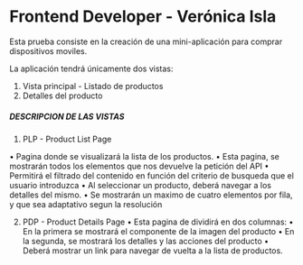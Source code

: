 # Frontend Developer - Verónica Isla

Esta prueba consiste en la creación de una mini-aplicación para comprar dispositivos moviles.

 La aplicación tendrá únicamente dos vistas:
1. Vista principal - Listado de productos
2. Detalles del producto

##### DESCRIPCION DE LAS VISTAS

1. PLP - Product List Page

• Pagina donde se visualizará la lista de los productos.
• Esta pagina, se mostrarán todos los elementos que nos devuelve la petición del API
• Permitirá el filtrado del contenido en función del criterio de busqueda que el usuario
introduzca
• Al seleccionar un producto, deberá navegar a los detalles del mismo.
• Se mostrarán un maximo de cuatro elementos por fila, y que sea adaptativo segun la
resolución

2. PDP - Product Details Page
• Esta pagina de dividirá en dos columnas:
• En la primera se mostrará el componente de la imagen del producto
• En la segunda, se mostrará los detalles y las acciones del producto
• Deberá mostrar un link para navegar de vuelta a la lista de productos.

